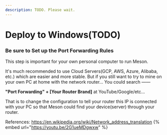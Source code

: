 ```yaml
---
description: TODO. Please wait.
---
```


# Deploy to Windows\(TODO\)

### Be sure to **Set up the Port Forwarding Rules**

This step is important for your own personal computer to run Meson.

It's much recommended to use Cloud Servers\(GCP, AWS, Azure, Alibaba, etc.\) which are easier and more stable. But if you still want to try to mine on your own PC at home with the network router... You could search —— 

**"Port Forwarding" + \[Your Router Brand\]**                          at YouTube/Google/etc...

That is to change the configuration to tell your router this IP is connected with your PC so that Meson could find your device\(server\) through your router.



References:
https://en.wikipedia.org/wiki/Network_address_translation
{% embed url="https://youtu.be/2G1ueMDgwxw" %}

